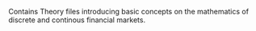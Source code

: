 Contains Theory files introducing basic concepts on the mathematics of discrete and continous financial markets.
